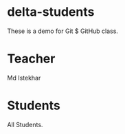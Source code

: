 # delta-students
These is a demo  for Git $ GitHub class.
# Teacher
Md Istekhar

# Students
All  Students.